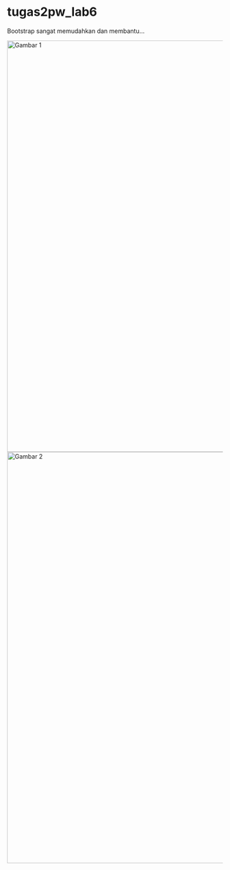 # tugas2pw_lab6

Bootstrap sangat memudahkan dan membantu...


<img width="960" alt="Gambar 1" src="https://github.com/briyanyehezkhiel/tugas2pw_lab6/assets/114645700/b9a29cc2-c99a-4b36-9847-67762cace73c">
<img width="960" alt="Gambar 2" src="https://github.com/briyanyehezkhiel/tugas2pw_lab6/assets/114645700/a0902541-da25-4ac3-b73b-ca4741c7e73b">
